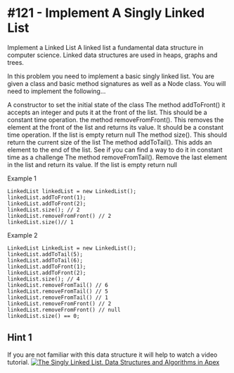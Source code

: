 # #121 - Implement A Singly Linked List

Implement a Linked List
A linked list a fundamental data structure in computer science. Linked data structures are used in heaps, graphs and trees.

In this problem you need to implement a basic singly linked list. You are given a class and basic method signatures as well as a Node class. You will need to implement the following...

A constructor to set the initial state of the class
The method addToFront() it accepts an integer and puts it at the front of the list. This should be a constant time operation.
the method removeFromFront(). This removes the element at the front of the list and returns its value. It should be a constant time operation. If the list is empty return null
The method size(). This should return the current size of the list
The method addToTail(). This adds an element to the end of the list. See if you can find a way to do it in constant time as a challenge
The method removeFromTail(). Remove the last element in the list and return its value. If the list is empty return null

Example 1
```apex
LinkedList linkedList = new LinkedList();
linkedList.addToFront(1);
linkedList.addToFront(2);
linkedList.size(); // 2
linkedList.removeFromFront() // 2
linkedList.size()// 1
```

Example 2
```apex
LinkedList LinkedList = new LinkedList();
linkedList.addToTail(5);
linkedList.addToTail(6);
linkedList.addToFront(1);
linkedList.addToFront(2);
linkedList.size(); // 4
linkedList.removeFromTail() // 6
linkedList.removeFromTail() // 5
linkedList.removeFromTail() // 1
linkedList.removeFromFront() // 2
linkedList.removeFromFront() // null
linkedList.size() == 0;
```

## Hint 1
If you are not familiar with this data structure it will help to watch a video tutorial.
[![The Singly Linked List. Data Structures and Algorithms in Apex](https://i.ytimg.com/vi/uX5ADjhTZKY/sddefault.jpg)](https://www.youtube.com/watch?v=uX5ADjhTZKY&t=1s)
